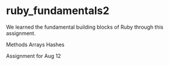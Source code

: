 ruby_fundamentals2
==================

We learned the fundamental building blocks of Ruby through this assignment.

Methods
Arrays
Hashes

Assignment for Aug 12
